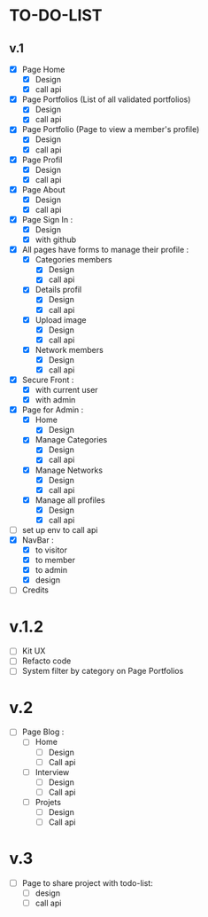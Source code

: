 # TO-DO-LIST

## v.1

- [X] Page Home
  - [X] Design
  - [X] call api
- [X] Page Portfolios (List of all validated portfolios)
  - [X] Design
  - [X] call api
- [X] Page Portfolio (Page to view a member's profile)
  - [X] Design
  - [X] call api
- [X] Page Profil
  - [X] Design
  - [X] call api
- [X] Page About
  - [X] Design
  - [X] call api
- [X] Page Sign In :
  - [X] Design
  - [X] with github
- [X] All pages have forms to manage their profile :
  - [X] Categories members
    - [X] Design
    - [X] call api
  - [X] Details profil
    - [X] Design
    - [X] call api
  - [X] Upload image
    - [X] Design
    - [X] call api
  - [X] Network members
    - [X] Design
    - [X] call api
- [X] Secure Front :
  - [X] with current user
  - [X] with admin
- [X] Page for Admin :
  - [X] Home
    - [X] Design
  - [X] Manage Categories
    - [X] Design
    - [X] call api
  - [X] Manage Networks
    - [X] Design
    - [X] call api
  - [X] Manage all profiles
    - [X] Design
    - [X] call api
- [ ] set up env to call api
- [X] NavBar :
  - [X] to visitor
  - [x] to member
  - [X] to admin
  - [X] design
- [ ] Credits  

# v.1.2

- [ ] Kit UX
- [ ] Refacto code
- [ ] System filter by category on Page Portfolios

# v.2

- [ ] Page Blog :
  - [ ] Home
    - [ ] Design
    - [ ] Call api
  - [ ] Interview
    - [ ] Design
    - [ ] Call api
  - [ ] Projets
    - [ ] Design
    - [ ] Call api

# v.3
- [ ] Page to share project with todo-list:
  - [ ] design
  - [ ] call api